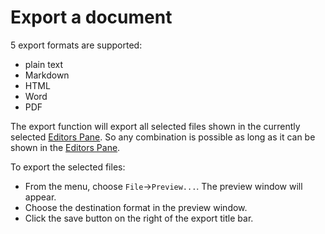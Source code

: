 
# Export a document

5 export formats are supported:

- plain text
- Markdown
- HTML
- Word
- PDF

The export function will export all selected files shown in the currently selected [Editors Pane](#editorsPanel). So any combination is possible as long as it can be shown in the [Editors Pane](#editorsPanel). 

To export the selected files:

- From the menu, choose `File`→`Preview...`. The preview window will appear.
- Choose the destination format in the preview window.
- Click the save button on the right of the export title bar.
